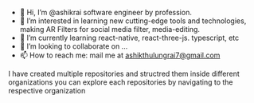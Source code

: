- 👋 Hi, I’m @ashikrai software engineer by profession.
- 👀 I’m interested in learning new cutting-edge tools and technologies, making AR Filters for social media filter, media-editing.
- 🌱 I’m currently learning react-native, react-three-js. typescript, etc
- 💞️ I’m looking to collaborate on ...
- 📫 How to reach me: mail me at ashikthulungrai7@gmail.com

I have created multiple repositories and structred them inside different organizations you can explore each repositories by navigating to the respective organization

<!---
ashikrai/ashikrai is a ✨ special ✨ repository because its `README.md` (this file) appears on your GitHub profile.
You can click the Preview link to take a look at your changes.
--->
